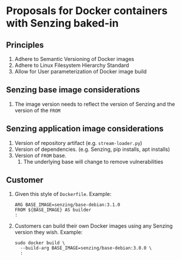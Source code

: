 # Proposals for Docker containers with Senzing baked-in

## Principles

1. Adhere to Semantic Versioning of Docker images
1. Adhere to Linux Filesystem Hierarchy Standard
1. Allow for User parameterization of Docker image build

## Senzing base image considerations

1. The image version needs to reflect the version of Senzing and the version of the `FROM`

## Senzing application image considerations

1. Version of repository artifact (e.g. `stream-loader.py`)
1. Version of dependencies. (e.g. Senzing, pip installs, apt installs)
1. Version of `FROM` base.
   1. The underlying base will change to remove vulnerabilities

## Customer

1. Given this style of `Dockerfile`.
   Example:

   ```console
   ARG BASE_IMAGE=senzing/base-debian:3.1.0
   FROM ${BASE_IMAGE} AS builder
   :
   ```

1. Customers can build their own Docker images using any Senzing version they wish.
   Example:

   ```console
   sudo docker build \
     --build-arg BASE_IMAGE=senzing/base-debian:3.0.0 \
     :
   ```
